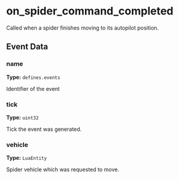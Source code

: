# on_spider_command_completed

Called when a spider finishes moving to its autopilot position.

## Event Data

### name

**Type:** `defines.events`

Identifier of the event

### tick

**Type:** `uint32`

Tick the event was generated.

### vehicle

**Type:** `LuaEntity`

Spider vehicle which was requested to move.

